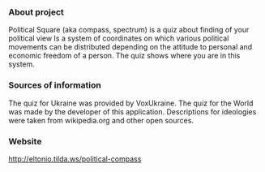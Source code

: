 ### About project
Political Square (aka compass, spectrum) is a quiz about finding of your political view
Is a system of coordinates on which various political movements can be distributed depending on the attitude to personal and economic freedom of a person.
The quiz shows where you are in this system.

### Sources of information
The quiz for Ukraine was provided by VoxUkraine.
The quiz for the World was made by the developer of this application.
Descriptions for ideologies were taken from wikipedia.org and other open sources.

### Website
http://eltonio.tilda.ws/political-compass